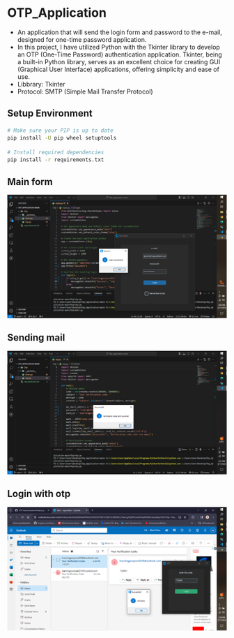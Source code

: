 # OTP_Application
- An application that will send the login form and password to the e-mail, designed for one-time password application.
- In this project, I have utilized Python with the Tkinter library to develop an OTP (One-Time Password) authentication application. Tkinter, being a built-in Python library, serves as an excellent choice for creating GUI (Graphical User Interface) applications, offering simplicity and ease of use.
- Libbrary: Tkinter
- Protocol: SMTP (Simple Mail Transfer Protocol)

## Setup Environment

```bash
# Make sure your PIP is up to date
pip install -U pip wheel setuptools

# Install required dependencies
pip install -r requirements.txt
```

## Main form
![anaform](https://github.com/rewyekha/OTP-Authentication/blob/e2d0b304e6e450a9d47f0ac5ca90bd8a0981ec53/Login%20page.png)

## Sending mail
![email](https://github.com/rewyekha/OTP-Authentication/blob/e2d0b304e6e450a9d47f0ac5ca90bd8a0981ec53/OTP%20code.png)

## Login with otp
![otp-ekran](https://github.com/rewyekha/OTP-Authentication/blob/e2d0b304e6e450a9d47f0ac5ca90bd8a0981ec53/OTP-Login.png)
